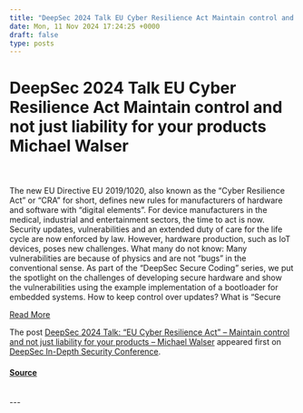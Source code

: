 ```yaml
---
title: "DeepSec 2024 Talk EU Cyber Resilience Act Maintain control and not just liability for your products Michael Walser"
date: Mon, 11 Nov 2024 17:24:25 +0000
draft: false
type: posts
---
```

# DeepSec 2024 Talk EU Cyber Resilience Act Maintain control and not just liability for your products Michael Walser

<br/>

<br/>
The new EU Directive EU 2019/1020, also known as the “Cyber Resilience Act” or “CRA” for short, defines new rules for manufacturers of hardware and software with “digital elements”. For device manufacturers in the medical, industrial and entertainment sectors, the time to act is now. Security updates, vulnerabilities and an extended duty of care for the life cycle are now enforced by law. However, hardware production, such as IoT devices, poses new challenges. What many do not know: Many vulnerabilities are because of physics and are not “bugs” in the conventional sense. As part of the “DeepSec Secure Coding” series, we put the spotlight on the challenges of developing secure hardware and show the vulnerabilities using the example implementation of a bootloader for embedded systems. How to keep control over updates? What is “Secure

[Read More](https://blog.deepsec.net/deepsec-2024-talk-eu-cyber-resilience-act-maintain-control-and-not-just-liability-for-your-products-michael-walser/)

The post [DeepSec 2024 Talk: “EU Cyber Resilience Act” – Maintain control and not just liability for your products – Michael Walser](https://blog.deepsec.net/deepsec-2024-talk-eu-cyber-resilience-act-maintain-control-and-not-just-liability-for-your-products-michael-walser/) appeared first on [DeepSec In-Depth Security Conference](https://blog.deepsec.net).

#### [Source](https://blog.deepsec.net/deepsec-2024-talk-eu-cyber-resilience-act-maintain-control-and-not-just-liability-for-your-products-michael-walser/)

<br/>
---
